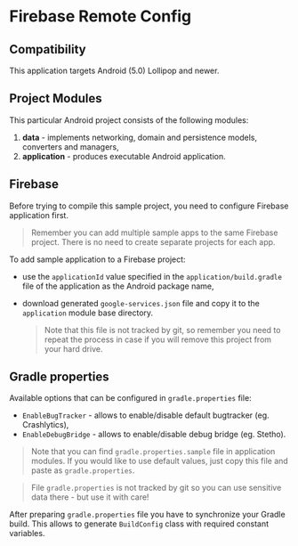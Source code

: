 # Firebase Remote Config

## Compatibility

This application targets Android (5.0) Lollipop and newer.

## Project Modules

This particular Android project consists of the following modules:

1. **data** - implements networking, domain and persistence models, converters and managers,
2. **application** - produces executable Android application.

## Firebase

Before trying to compile this sample project, you need to configure Firebase application first.

  > Remember you can add multiple sample apps to the same Firebase project. There is no need to create separate projects for each app.

To add sample application to a Firebase project:

- use the `applicationId` value specified in the `application/build.gradle` file of the application as the Android package name,
- download generated `google-services.json` file and copy it to the `application` module base directory.

  > Note that this file is not tracked by git, so remember you need to repeat the process in case if you will remove this project from your hard drive.

## Gradle properties

Available options that can be configured in `gradle.properties` file:

  - `EnableBugTracker` - allows to enable/disable default bugtracker (eg. Crashlytics),
  - `EnableDebugBridge` - allows to enable/disable debug bridge (eg. Stetho).

> Note that you can find `gradle.properties.sample` file in application modules. If you would like to use default values, just copy this file and paste as `gradle.properties`.

> File `gradle.properties` is not tracked by git so you can use sensitive data there - but use it with care!  

After preparing `gradle.properties` file you have to synchronize your Gradle build. This allows to generate `BuildConfig` class with required constant variables.
